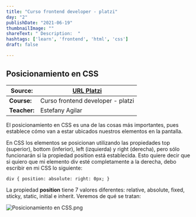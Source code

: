 ```yaml
---
title: "Curso frontend developer - platzi"
day: "2"
publishDate: "2021-06-19"
thumbnailImage: ""
shareText: " Description:  "
hashtags: ['learn', 'frontend', 'html', 'css']
draft: false

---
```


## Posicionamiento en CSS

| Source:      | [URL Platzi](https://platzi.com/clases/1640-frontend-developer/) |
| ------------ | ------------------------------------------------------------ |
| **Course:**  | Curso frontend developer - platzi                            |
| **Teacher:** | Estefany Agilar                                              |



El posicionamiento en CSS es una de las cosas más importantes, pues establece cómo van a estar ubicados nuestros elementos en la pantalla.

En CSS los elementos se posicionan utilizando las propiedades top (superior), bottom (inferior), left (izquierda) y right (derecha), pero sólo funcionarán si la propiedad position está establecida. Esto quiere decir que si quiero que mi elemento div esté completamente a la derecha, debo escribir en mi CSS lo siguiente:

```
div { position: absolute: right: 0px; }
```

La propiedad **position** tiene 7 valores diferentes: relative, absolute, fixed, sticky, static, initial e inherit. Veremos de qué se tratan:

![Posicionamiento en CSS.png](https://static.platzi.com/media/user_upload/Posicionamiento%20en%20CSS-6477ec29-d5d2-44d0-b3f5-c2876e0ee739.jpg)



